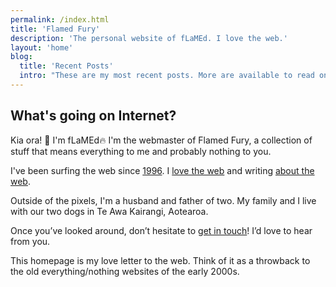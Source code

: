 ```yaml
---
permalink: /index.html
title: 'Flamed Fury'
description: 'The personal website of fLaMEd. I love the web.'
layout: 'home'
blog:
  title: 'Recent Posts'
  intro: "These are my most recent posts. More are available to read on the posts page."
---
```


## What's going on Internet?

Kia ora! 👋 I'm <span class="gradient-text">fLaMEd</span>🔥 I'm the webmaster of <span class="gradient-text">Flamed Fury</span>, a collection of stuff that means everything to me and probably nothing to you. 

I've been surfing the web since [1996](/memories/). I [love the web](/posts/i-love-the-web) and writing [about the web](/tags/web/). 

Outside of the pixels, I'm a husband and father of two. My family and I live with our two dogs in Te Awa Kairangi, Aotearoa.

Once you’ve looked around, don’t hesitate to [get in touch](/contact/)! I’d love to hear from you.

This homepage is my love letter to the web. Think of it as a throwback to the old everything/nothing websites of the early 2000s.
